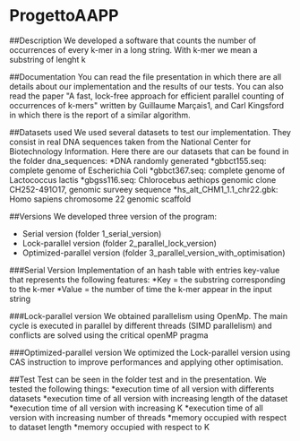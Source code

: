 # ProgettoAAPP

##Description
We developed a software that counts the number of occurrences of every k-mer in a long string. With k-mer we mean a substring of 
lenght k

##Documentation
You can read the file presentation in which there are all details about our implementation and the results of our tests.
You can also read the paper "A fast, lock-free approach for efficient parallel counting of occurrences of k-mers" written by
Guillaume Marçais1, and Carl Kingsford  in which there is the report of a similar algorithm.

##Datasets used
We used several datasets to test our implementation. They consist in real DNA sequences taken from the National Center for Biotechnology Information. Here there are our datasets that can be found in the folder dna_sequences:
*DNA randomly generated
*gbbct155.seq: complete genome of Escherichia Coli
*gbbct367.seq: complete genome of Lactococcus lactis
*gbgss116.seq: Chlorocebus aethiops genomic clone CH252-491O17, genomic surveey sequence
*hs_alt_CHM1_1.1_chr22.gbk: Homo sapiens chromosome 22 genomic scaffold


##Versions
We developed three version of the program:
* Serial version (folder 1_serial_version)
* Lock-parallel version (folder 2_parallel_lock_version)
* Optimized-parallel version (folder 3_parallel_version_with_optimisation)

###Serial Version
Implementation of an hash table with entries key-value that represents the following features:
*Key = the substring corresponding to the k-mer
*Value = the number of time the k-mer appear in the input string

###Lock-parallel version
We obtained parallelism using OpenMp. The main cycle is executed in parallel by different threads (SIMD parallelism)
and conflicts are solved using the critical openMP pragma

###Optimized-parallel version
We optimized the Lock-parallel version using CAS instruction to improve performances and applying other optimisation.

##Test
Test can be seen in the folder test and in the presentation. We tested the following things:
*execution time of all version with differents datasets
*execution time of all version with increasing length of the dataset
*execution time of all version with increasing K
*execution time of all version with increasing number of threads
*memory occupied with respect to dataset length
*memory occupied with respect to K
